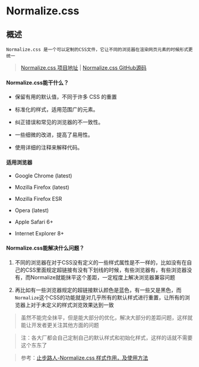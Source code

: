 # Normalize.css

## 概述

	Normalize.css 是一个可以定制的CSS文件，它让不同的浏览器在渲染网页元素的时候形式更统一

> [Normalize.css 项目地址](http://necolas.github.io/normalize.css/) | [Normalize.css GitHub源码](https://github.com/necolas/normalize.css)

#### Normalize.css能干什么？

* 保留有用的默认值，不同于许多 CSS 的重置

* 标准化的样式，适用范围广的元素。

* 纠正错误和常见的浏览器的不一致性。

* 一些细微的改进，提高了易用性。

* 使用详细的注释来解释代码。 

#### 适用浏览器

* Google Chrome (latest)

* Mozilla Firefox (latest)

* Mozilla Firefox ESR

* Opera (latest)

* Apple Safari 6+

* Internet Explorer 8+

#### Normalize.css能解决什么问题？

1. 不同的浏览器在对于CSS没有定义的一些样式属性是不一样的，比如没有在自己的CSS里面规定超链接有没有下划线的时候，有些浏览器有，有些浏览器没有，而Normalize就能抹平这个差距，一定程度上解决浏览器兼容问题

2. 再比如有一些浏览器规定的超链接默认颜色是蓝色，有一些又是黑色，而`Normalize`这个CSS的功能就是对几乎所有的默认样式进行重置，让所有的浏览器上对于未定义的样式浏览效果达到一致

> 虽然不能完全抹平，但是能大部分的优化，解决大部分的差距问题，这样就能让开发者更关注其他方面的问题

> 注：各大厂都会自己定制自己的默认样式和初始化样式，这样的话就不需要这个东东了

> 参考：[止步路人-Normalize.css 样式作用，及使用方法](https://www.cnblogs.com/zhibu/p/5176838.html)
